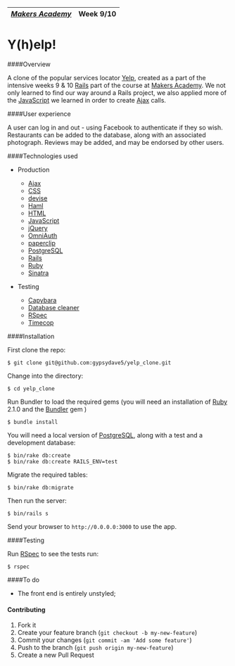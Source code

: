 | *[Makers Academy]* | Week 9/10 |
| ------------------ | --------- |

Y(h)elp!
========

####Overview

A clone of the popular services locator [Yelp](http://www.yelp.co.uk/), created
as a part of the intensive weeks 9 & 10 [Rails] part of the course at [Makers
Academy]. We not only learned to find our way around a Rails project, we also
applied more of the [JavaScript] we learned in order to create [Ajax] calls.

####User experience

A user can log in and out - using Facebook to authenticate if they so wish.
Restaurants can be added to the database, along with an associated photograph.
Reviews may be added, and may be endorsed by other users.

####Technologies used

+ Production
  + [Ajax]
  + [CSS]
  + [devise]
  + [Haml]
  + [HTML]
  + [JavaScript]
  + [jQuery]
  + [OmniAuth]
  + [paperclip]
  + [PostgreSQL]
  + [Rails]
  + [Ruby]
  + [Sinatra]

+ Testing
  + [Capybara]
  + [Database cleaner]
  + [RSpec]
  + [Timecop]

####Installation

First clone the repo:
```shell
$ git clone git@github.com:gypsydave5/yelp_clone.git
```

Change into the directory:
```shell
$ cd yelp_clone
```

Run Bundler to load the required gems (you will need an installation of [Ruby] 2.1.0 and the [Bundler] gem )
```shell
$ bundle install
```

You will need a local version of [PostgreSQL], along with a test and a development
database:

```shell
$ bin/rake db:create
$ bin/rake db:create RAILS_ENV=test
```

Migrate the required tables:
```shell
$ bin/rake db:migrate
```
Then run the server:

```shell
$ bin/rails s
```

Send your browser to `http://0.0.0.0:3000` to use the app.

####Testing

Run [RSpec] to see the tests run:
```shell
$ rspec
```

####To do

- The front end is entirely unstyled;

#### Contributing

1. Fork it
2. Create your feature branch (`git checkout -b my-new-feature`)
3. Commit your changes (`git commit -am 'Add some feature'`)
4. Push to the branch (`git push origin my-new-feature`)
5. Create a new Pull Request

[Ajax]: http://en.wikipedia.org/wiki/Ajax_(programming)
[bcrypt]: https://github.com/codahale/bcrypt-ruby
[Bookmark Manager]: https://github.com/gypsydave5/bookmark-manager
[Bundler]: http://bundler.io/
[Capybara]: http://jnicklas.github.io/capybara/
[CSS]: https://developer.mozilla.org/en-US/docs/Web/CSS
[Cucumber]: http://cukes.info/
[Data Mapper]: http://datamapper.org/
[Database cleaner]: https://github.com/DatabaseCleaner/database_cleaner
[devise]: https://github.com/plataformatec/devise
[dotenv]: https://github.com/bkeepers/dotenv
[ERB]: http://www.stuartellis.eu/articles/erb/#other-resources
[Haml]: http://haml.info/
[HTML]: https://developer.mozilla.org/en-US/docs/Web/HTML
[JavaScript]: https://developer.mozilla.org/en-US/docs/Web/JavaScript
[jQuery]: http://jquery.com/
[Mailgun]: https://github.com/bkeepers/dotenv
[Makers Academy]: http://www.makersacademy.com
[OmniAuth]: https://github.com/intridea/omniauth
[paperclip]: https://github.com/thoughtbot/paperclip
[PostgreSQL]: http://www.postgresql.org/
[rack flash]: https://github.com/nakajima/rack-flash
[Rails]: http://rubyonrails.org/
[RSpec]: http://rspec.info/
[Ruby]: https://www.ruby-lang.org/en/
[Sinatra]: http://www.sinatrarb.com/
[Timecop]: https://github.com/travisjeffery/timecop
[Yo]: http://www.justyo.co/

